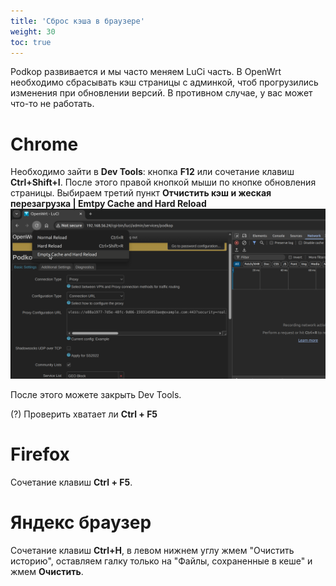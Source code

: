 ```yaml
---
title: 'Сброс кэша в браузере'
weight: 30
toc: true
---
```


Podkop развивается и мы часто меняем LuCi часть. В OpenWrt необходимо сбрасывать кэш страницы с админкой, чтоб прогрузились изменения при обновлении версий. В противном случае, у вас может что-то не работать.

# Chrome
Необходимо зайти в **Dev Tools**: кнопка **F12** или сочетание клавиш **Ctrl+Shift+I**.
После этого правой кнопкой мыши по кнопке обновления страницы. Выбираем третий пункт **Отчистить кэш и жеская перезагрузка | Emtpy Cache and Hard Reload**
![chrome cache](chrome-cache.png)

После этого можете закрыть Dev Tools.

(?) Проверить хватает ли **Ctrl + F5**

# Firefox
Сочетание клавиш **Ctrl + F5**.

# Яндекс браузер
Сочетание клавиш **Сtrl+H**, в левом нижнем углу жмем "Очистить историю", оставляем галку только на "Файлы, сохраненные в кеше" и жмем **Очистить**.